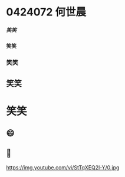 # 0424072  何世晨
##### 笑笑
#### 笑笑
### 笑笑
## 笑笑
# 笑笑
## :smile: 
## :date:
https://img.youtube.com/vi/StTqXEQ2l-Y/0.jpg
